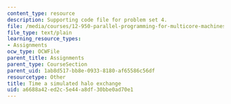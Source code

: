 ```yaml
---
content_type: resource
description: Supporting code file for problem set 4.
file: /media/courses/12-950-parallel-programming-for-multicore-machines-using-openmp-and-mpi-january-iap-2010/a6688a42ed2c5e44a8df30bbe0ad70e1_Halo.f
file_type: text/plain
learning_resource_types:
- Assignments
ocw_type: OCWFile
parent_title: Assignments
parent_type: CourseSection
parent_uid: 1ab8d517-bb8e-0933-8180-af65586c56df
resourcetype: Other
title: Time a simulated halo exchange
uid: a6688a42-ed2c-5e44-a8df-30bbe0ad70e1
---
```

